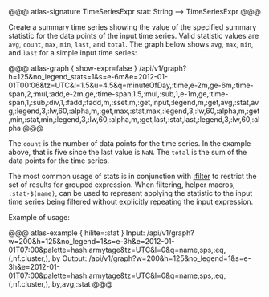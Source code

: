 @@@ atlas-signature
TimeSeriesExpr
stat: String
-->
TimeSeriesExpr
@@@

Create a summary time series showing the value of the specified summary statistic for the
data points of the input time series. Valid statistic values are `avg`, `count`, `max`, `min`,
`last`, and `total`. The graph below shows `avg`, `max`, `min`, and `last` for a simple input
time series:

@@@ atlas-graph { show-expr=false }
/api/v1/graph?h=125&no_legend_stats=1&s=e-6m&e=2012-01-01T00:06&tz=UTC&l=1.5&u=4.5&q=minuteOfDay,:time,e-2m,ge-6m,:time-span,2,:mul,:add,e-2m,ge,:time-span,1.5,:mul,:sub,1,e-1m,ge,:time-span,1,:sub,:div,1,:fadd,:fadd,m,:sset,m,:get,input,:legend,m,:get,avg,:stat,avg,:legend,3,:lw,60,:alpha,m,:get,max,:stat,max,:legend,3,:lw,60,:alpha,m,:get,min,:stat,min,:legend,3,:lw,60,:alpha,m,:get,last,:stat,last,:legend,3,:lw,60,:alpha
@@@

The `count` is the number of data points for the time series. In the example above, that is five
since the last value is `NaN`. The `total` is the sum of the data points for the time series.

The most common usage of stats is in conjunction with [:filter](filter.md) to restrict the set
of results for grouped expression. When filtering, helper macros, `:stat-$(name)`, can be used
to represent applying the statistic to the input time series being filtered without explicitly
repeating the input expression.

Example of usage:

@@@ atlas-example { hilite=:stat }
Input: /api/v1/graph?w=200&h=125&no_legend=1&s=e-3h&e=2012-01-01T07:00&palette=hash:armytage&tz=UTC&l=0&q=name,sps,:eq,(,nf.cluster,),:by
Output: /api/v1/graph?w=200&h=125&no_legend=1&s=e-3h&e=2012-01-01T07:00&palette=hash:armytage&tz=UTC&l=0&q=name,sps,:eq,(,nf.cluster,),:by,avg,:stat
@@@

